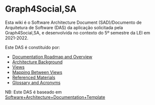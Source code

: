 # Graph4Social,SA

Esta wiki é o Software Architecture Document (SAD)/Documento de Arquitetura de Software (DAS) da aplicação solicitada pela Graph4Social,SA, e desenvolvida no contexto do 5º semestre da LEI em 2021-2022.

Este DAS é constituído por:

- [Documentation Roadmap and Overview](RoadmapOverview.md)
- [Architecture Background](Background.md)
- [Views](Views.md)
- [Mapping Between Views](Mapping.md)
- [Referenced Materials](References.md)
- [Glossary and Acronyms](Gloassary&Acronyms.md)

NB: Este DAS é baseado em [Software+Architecture+Documentation+Template](https://wiki.sei.cmu.edu/confluence/display/SAD/Software+Architecture+Documentation+Template)